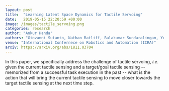 ```yaml
---
layout: post
title:  "Learning Latent Space Dynamics for Tactile Servoing"
date:   2019-05-15 22:20:59 +00:00
image: /images/tactile_servoing.png
categories: research
author: "Ankur Handa"
authors: "Giovanni Sutanto, Nathan Ratliff, Balakumar Sundaralingam, Yevgen Chebotar, Zhe Su, <strong>Ankur Handa</strong>, Dieter Fox"
venue: "International Confernece on Robotics and Automation (ICRA)"
arxiv: https://arxiv.org/abs/1811.03704
---
```


In this paper, we specifically address the challenge of tactile servoing, _i.e._ given the current tactile sensing and a target/goal tactile sensing -- memorized from a successful task execution in the past -- what is the action that will bring the current tactile sensing to move closer towards the target tactile sensing at the next time step. 
